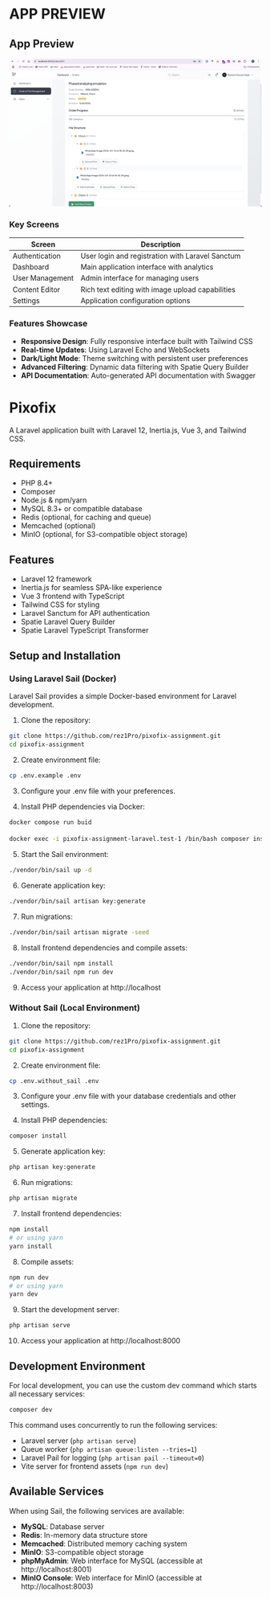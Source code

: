 # APP PREVIEW
## App Preview

![Dashboard](https://github.com/rez1Pro/pixofix-assignment/blob/main/public/img/image.png)

### Key Screens

| Screen | Description |
|--------|-------------|
| Authentication | User login and registration with Laravel Sanctum |
| Dashboard | Main application interface with analytics |
| User Management | Admin interface for managing users |
| Content Editor | Rich text editing with image upload capabilities |
| Settings | Application configuration options |

### Features Showcase

- **Responsive Design**: Fully responsive interface built with Tailwind CSS
- **Real-time Updates**: Using Laravel Echo and WebSockets
- **Dark/Light Mode**: Theme switching with persistent user preferences
- **Advanced Filtering**: Dynamic data filtering with Spatie Query Builder
- **API Documentation**: Auto-generated API documentation with Swagger

# Pixofix

A Laravel application built with Laravel 12, Inertia.js, Vue 3, and Tailwind CSS.

## Requirements

- PHP 8.4+
- Composer
- Node.js & npm/yarn
- MySQL 8.3+ or compatible database
- Redis (optional, for caching and queue)
- Memcached (optional)
- MinIO (optional, for S3-compatible object storage)

## Features

- Laravel 12 framework
- Inertia.js for seamless SPA-like experience
- Vue 3 frontend with TypeScript
- Tailwind CSS for styling
- Laravel Sanctum for API authentication
- Spatie Laravel Query Builder
- Spatie Laravel TypeScript Transformer

## Setup and Installation

### Using Laravel Sail (Docker)

Laravel Sail provides a simple Docker-based environment for Laravel development. 

1. Clone the repository:

```bash
git clone https://github.com/rez1Pro/pixofix-assignment.git
cd pixofix-assignment
```

2. Create environment file:

```bash
cp .env.example .env
```

3. Configure your .env file with your preferences.

4. Install PHP dependencies via Docker:

```bash
docker compose run buid

docker exec -i pixofix-assignment-laravel.test-1 /bin/bash composer install
```

5. Start the Sail environment:

```bash
./vendor/bin/sail up -d
```

6. Generate application key:

```bash
./vendor/bin/sail artisan key:generate
```

7. Run migrations:

```bash
./vendor/bin/sail artisan migrate -seed
```

8. Install frontend dependencies and compile assets:

```bash
./vendor/bin/sail npm install
./vendor/bin/sail npm run dev
```

9. Access your application at http://localhost

### Without Sail (Local Environment)

1. Clone the repository:

```bash
git clone https://github.com/rez1Pro/pixofix-assignment.git
cd pixofix-assignment
```

2. Create environment file:

```bash
cp .env.without_sail .env
```

3. Configure your .env file with your database credentials and other settings.

4. Install PHP dependencies:

```bash
composer install
```

5. Generate application key:

```bash
php artisan key:generate
```

6. Run migrations:

```bash
php artisan migrate
```

7. Install frontend dependencies:

```bash
npm install
# or using yarn
yarn install
```

8. Compile assets:

```bash
npm run dev
# or using yarn
yarn dev
```

9. Start the development server:

```bash
php artisan serve
```

10. Access your application at http://localhost:8000

## Development Environment

For local development, you can use the custom dev command which starts all necessary services:

```bash
composer dev
```

This command uses concurrently to run the following services:
- Laravel server (`php artisan serve`)
- Queue worker (`php artisan queue:listen --tries=1`)
- Laravel Pail for logging (`php artisan pail --timeout=0`)
- Vite server for frontend assets (`npm run dev`)

## Available Services

When using Sail, the following services are available:

- **MySQL**: Database server
- **Redis**: In-memory data structure store
- **Memcached**: Distributed memory caching system
- **MinIO**: S3-compatible object storage
- **phpMyAdmin**: Web interface for MySQL (accessible at http://localhost:8001)
- **MinIO Console**: Web interface for MinIO (accessible at http://localhost:8003)
